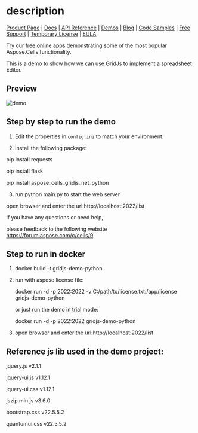 description 
==================================


[Product Page](https://products.aspose.com/cells/python-net) | [Docs](https://docs.aspose.com/cells/python-net/aspose-cells-gridjs/) | [API Reference](https://reference.aspose.com/cells/python-net/aspose.cellsgridjs/) | [Demos](https://products.aspose.app/cells/family/) | [Blog](https://blog.aspose.com/category/cells/) | [Code Samples](https://github.com/aspose-cells/Aspose.Cells-for-Python-via-.NET/tree/main/Examples_GridJs_Python_Net) | [Free Support](https://forum.aspose.com/c/cells) | [Temporary License](https://purchase.aspose.com/temporary-license) | [EULA](https://company.aspose.com/legal/eula) 

Try our [free online apps](https://products.aspose.app/cells/family) demonstrating some of the most popular Aspose.Cells functionality.

This is a  demo to show how we can use GridJs to implement a spreadsheet Editor.

## Preview

<img alt='demo' src='https://unpkg.com/gridjs-spreadsheet@25.1.0/preview.gif' />

## Step by step to run the demo

1. Edit the properties in `config.ini` to match your environment.

2. install the following package:

pip install requests

pip install flask

pip install aspose_cells_gridjs_net_python

3. run python main.py to start the web server

open browser and enter the url:http://localhost:2022/list

If you have any questions or need help,

please feedback to the following website https://forum.aspose.com/c/cells/9 

## Step to run in docker 

1. docker build -t gridjs-demo-python .



2. run with aspose license file:

      docker run -d -p 2022:2022  -v C:/path/to/license.txt:/app/license gridjs-demo-python
	  
   or just run the demo in trial mode:
   
      docker run -d -p 2022:2022 gridjs-demo-python 

3. open browser and enter the url:http://localhost:2022/list


## Reference js lib used in the demo project:

jquery.js    v2.1.1

jquery-ui.js v1.12.1 

jquery-ui.css v1.12.1 

jszip.min.js v3.6.0 

bootstrap.css   v22.5.5.2

quantumui.css   v22.5.5.2
